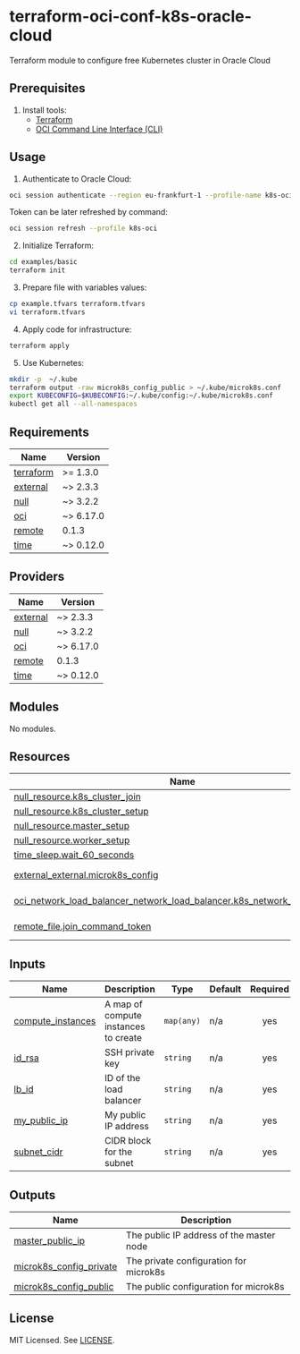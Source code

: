 # terraform-oci-conf-k8s-oracle-cloud

Terraform module to configure free Kubernetes cluster in Oracle Cloud

## Prerequisites

1. Install tools:
   - [Terraform](https://developer.hashicorp.com/terraform/tutorials/aws-get-started/install-cli)
   - [OCI Command Line Interface (CLI)](https://docs.oracle.com/en-us/iaas/Content/API/SDKDocs/cliinstall.htm)

## Usage

1. Authenticate to Oracle Cloud:

```bash
oci session authenticate --region eu-frankfurt-1 --profile-name k8s-oci
```

Token can be later refreshed by command:

```bash
oci session refresh --profile k8s-oci
```

2. Initialize Terraform:

```bash
cd examples/basic
terraform init
```

3. Prepare file with variables values:

```bash
cp example.tfvars terraform.tfvars
vi terraform.tfvars
```

4. Apply code for infrastructure:

```bash
terraform apply
```

5. Use Kubernetes:

```bash
mkdir -p  ~/.kube
terraform output -raw microk8s_config_public > ~/.kube/microk8s.conf
export KUBECONFIG=$KUBECONFIG:~/.kube/config:~/.kube/microk8s.conf
kubectl get all --all-namespaces
```

<!-- BEGINNING OF PRE-COMMIT-TERRAFORM DOCS HOOK -->
## Requirements

| Name | Version |
|------|---------|
| <a name="requirement_terraform"></a> [terraform](#requirement\_terraform) | >= 1.3.0 |
| <a name="requirement_external"></a> [external](#requirement\_external) | ~> 2.3.3 |
| <a name="requirement_null"></a> [null](#requirement\_null) | ~> 3.2.2 |
| <a name="requirement_oci"></a> [oci](#requirement\_oci) | ~> 6.17.0 |
| <a name="requirement_remote"></a> [remote](#requirement\_remote) | 0.1.3 |
| <a name="requirement_time"></a> [time](#requirement\_time) | ~> 0.12.0 |

## Providers

| Name | Version |
|------|---------|
| <a name="provider_external"></a> [external](#provider\_external) | ~> 2.3.3 |
| <a name="provider_null"></a> [null](#provider\_null) | ~> 3.2.2 |
| <a name="provider_oci"></a> [oci](#provider\_oci) | ~> 6.17.0 |
| <a name="provider_remote"></a> [remote](#provider\_remote) | 0.1.3 |
| <a name="provider_time"></a> [time](#provider\_time) | ~> 0.12.0 |

## Modules

No modules.

## Resources

| Name | Type |
|------|------|
| [null_resource.k8s_cluster_join](https://registry.terraform.io/providers/hashicorp/null/latest/docs/resources/resource) | resource |
| [null_resource.k8s_cluster_setup](https://registry.terraform.io/providers/hashicorp/null/latest/docs/resources/resource) | resource |
| [null_resource.master_setup](https://registry.terraform.io/providers/hashicorp/null/latest/docs/resources/resource) | resource |
| [null_resource.worker_setup](https://registry.terraform.io/providers/hashicorp/null/latest/docs/resources/resource) | resource |
| [time_sleep.wait_60_seconds](https://registry.terraform.io/providers/hashicorp/time/latest/docs/resources/sleep) | resource |
| [external_external.microk8s_config](https://registry.terraform.io/providers/hashicorp/external/latest/docs/data-sources/external) | data source |
| [oci_network_load_balancer_network_load_balancer.k8s_network_load_balancer](https://registry.terraform.io/providers/hashicorp/oci/latest/docs/data-sources/network_load_balancer_network_load_balancer) | data source |
| [remote_file.join_command_token](https://registry.terraform.io/providers/tenstad/remote/0.1.3/docs/data-sources/file) | data source |

## Inputs

| Name | Description | Type | Default | Required |
|------|-------------|------|---------|:--------:|
| <a name="input_compute_instances"></a> [compute\_instances](#input\_compute\_instances) | A map of compute instances to create | `map(any)` | n/a | yes |
| <a name="input_id_rsa"></a> [id\_rsa](#input\_id\_rsa) | SSH private key | `string` | n/a | yes |
| <a name="input_lb_id"></a> [lb\_id](#input\_lb\_id) | ID of the load balancer | `string` | n/a | yes |
| <a name="input_my_public_ip"></a> [my\_public\_ip](#input\_my\_public\_ip) | My public IP address | `string` | n/a | yes |
| <a name="input_subnet_cidr"></a> [subnet\_cidr](#input\_subnet\_cidr) | CIDR block for the subnet | `string` | n/a | yes |

## Outputs

| Name | Description |
|------|-------------|
| <a name="output_master_public_ip"></a> [master\_public\_ip](#output\_master\_public\_ip) | The public IP address of the master node |
| <a name="output_microk8s_config_private"></a> [microk8s\_config\_private](#output\_microk8s\_config\_private) | The private configuration for microk8s |
| <a name="output_microk8s_config_public"></a> [microk8s\_config\_public](#output\_microk8s\_config\_public) | The public configuration for microk8s |
<!-- END OF PRE-COMMIT-TERRAFORM DOCS HOOK -->

## License

MIT Licensed. See [LICENSE](LICENSE).
